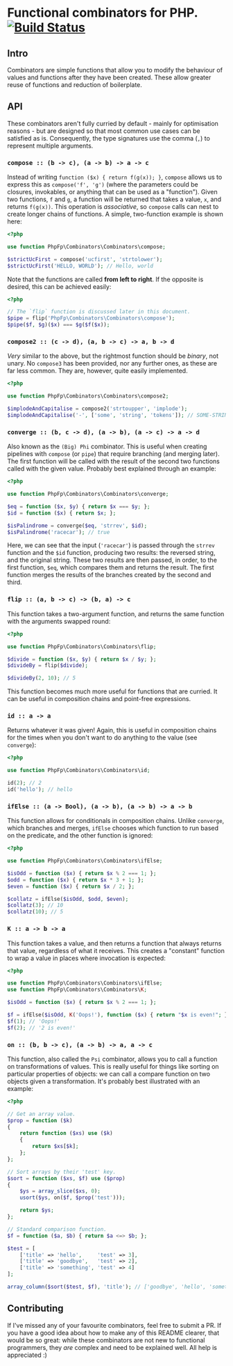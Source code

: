 # Functional combinators for PHP. [![Build Status](https://travis-ci.org/php-fp/php-fp-combinators.svg?branch=master)](https://travis-ci.org/php-fp/php-fp-combinators)

## Intro

Combinators are simple functions that allow you to modify the behaviour of
values and functions after they have been created. These allow greater reuse
of functions and reduction of boilerplate.

## API

These combinators aren't fully curried by default - mainly for optimisation
reasons - but are designed so that most common use cases can be satisfied as is.
Consequently, the type signatures use the comma (`,`) to represent multiple
arguments.

### `compose :: (b -> c), (a -> b) -> a -> c`

Instead of writing `function ($x) { return f(g(x)); }`, `compose` allows us to
express this as `compose('f', 'g')` (where the parameters could be closures,
invokables, or anything that can be used as a "function"). Given two functions,
`f` and `g`, a function will be returned that takes a value, `x`, and returns
`f(g(x))`. This operation is _associative_, so `compose` calls can nest to
create longer chains of functions. A simple, two-function example is shown here:

```php
<?php

use function PhpFp\Combinators\Combinators\compose;

$strictUcFirst = compose('ucfirst', 'strtolower');
$strictUcFirst('HELLO, WORLD'); // Hello, world
```

Note that the functions are called **from left to right**. If the opposite is
desired, this can be achieved easily:

```php
<?php

// The `flip` function is discussed later in this document.
$pipe = flip('PhpFp\Combinators\Combinators\compose');
$pipe($f, $g)($x) === $g($f($x));
```

### `compose2 :: (c -> d), (a, b -> c) -> a, b -> d`

_Very_ similar to the above, but the rightmost function should be _binary_, not
unary. No `compose3` has been provided, nor any further ones, as these are far
less common. They are, however, quite easily implemented.

```php
<?php

use function PhpFp\Combinators\Combinators\compose2;

$implodeAndCapitalise = compose2('strtoupper', 'implode');
$implodeAndCapitalise('-', ['some', 'string', 'tokens']); // SOME-STRING-TOKENS
```

### `converge :: (b, c -> d), (a -> b), (a -> c) -> a -> d`

Also known as the `(Big) Phi` combinator. This is useful when creating pipelines
with `compose` (or `pipe`) that require branching (and merging later). The first
function will be called with the result of the second two functions called with
the given value. Probably best explained through an example:

```php
<?php

use function PhpFp\Combinators\Combinators\converge;

$eq = function ($x, $y) { return $x === $y; };
$id = function ($x) { return $x; };

$isPalindrome = converge($eq, 'strrev', $id);
$isPalindrome('racecar'); // true
```

Here, we can see that the input (`'racecar'`) is passed through the `strrev`
function and the `$id` function, producing two results: the reversed string, and
the original string. These two results are then passed, in order, to the first
function, `$eq`, which compares them and returns the result. The first function
merges the results of the branches created by the second and third.

### `flip :: (a, b -> c) -> (b, a) -> c`

This function takes a two-argument function, and returns the same function with
the arguments swapped round:

```php
<?php

use function PhpFp\Combinators\Combinators\flip;

$divide = function ($x, $y) { return $x / $y; };
$divideBy = flip($divide);

$divideBy(2, 10); // 5
```

This function becomes much more useful for functions that are curried. It can
be useful in composition chains and point-free expressions.

### `id :: a -> a`

Returns whatever it was given! Again, this is useful in composition chains for
the times when you don't want to do anything to the value (see `converge`):

```php
<?php

use function PhpFp\Combinators\Combinators\id;

id(2); // 2
id('hello'); // hello
```

### `ifElse :: (a -> Bool), (a -> b), (a -> b) -> a -> b`

This function allows for conditionals in composition chains. Unlike `converge`,
which branches and merges, `ifElse` chooses which function to run based on the
predicate, and the other function is ignored:

```php
<?php

use function PhpFp\Combinators\Combinators\ifElse;

$isOdd = function ($x) { return $x % 2 === 1; };
$odd = function ($x) { return $x * 3 + 1; };
$even = function ($x) { return $x / 2; };

$collatz = ifElse($isOdd, $odd, $even);
$collatz(3); // 10
$collatz(10); // 5
```

### `K :: a -> b -> a`

This function takes a value, and then returns a function that always returns
that value, regardless of what it receives. This creates a "constant" function
to wrap a value in places where invocation is expected:

```php
<?php

use function PhpFp\Combinators\Combinators\ifElse;
use function PhpFp\Combinators\Combinators\K;

$isOdd = function ($x) { return $x % 2 === 1; };

$f = ifElse($isOdd, K('Oops!'), function ($x) { return "$x is even!"; });
$f(1); // 'Oops!'
$f(2); // '2 is even!'
```

### `on :: (b, b -> c), (a -> b) -> a, a -> c`

This function, also called the `Psi` combinator, allows you to call a function
on transformations of values. This is really useful for things like sorting on
particular properties of objects: we can call a compare function on two objects
given a transformation. It's probably best illustrated with an example:

```php
<?php

// Get an array value.
$prop = function ($k)
{
    return function ($xs) use ($k)
    {
        return $xs[$k];
    };
};

// Sort arrays by their 'test' key.
$sort = function ($xs, $f) use ($prop)
{
    $ys = array_slice($xs, 0);
    usort($ys, on($f, $prop('test')));

    return $ys;
};

// Standard comparison function.
$f = function ($a, $b) { return $a <=> $b; };

$test = [
    ['title' => 'hello',     'test' => 3],
    ['title' => 'goodbye',   'test' => 2],
    ['title' => 'something', 'test' => 4]
];

array_column($sort($test, $f), 'title'); // ['goodbye', 'hello', 'something']
```

## Contributing

If I've missed any of your favourite combinators, feel free to submit a PR. If
you have a good idea about how to make any of this README clearer, that would be
so great: while these combinators are not new to functional programmers, they
_are_ complex and need to be explained well. All help is appreciated :)
